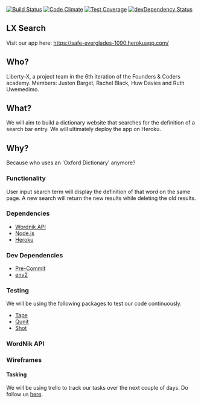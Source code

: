 [![Build Status](https://travis-ci.org/liberty-x/lxsearch.svg?branch=master)](https://travis-ci.org/liberty-x/lxsearch)
[![Code Climate](https://codeclimate.com/github/liberty-x/lxsearch/badges/gpa.svg)](https://codeclimate.com/github/liberty-x/lxsearch)
[![Test Coverage](https://codeclimate.com/github/liberty-x/lxsearch/badges/coverage.svg)](https://codeclimate.com/github/liberty-x/lxsearch/coverage)
[![devDependency Status](https://david-dm.org/dwyl/esta/dev-status.svg)](https://david-dm.org/dwyl/esta#info=devDependencies)

## LX Search

Visit our app here: https://safe-everglades-1090.herokuapp.com/

## Who?

Liberty-X, a project team in the 6th iteration of the Founders & Coders academy.
Members: Justen Barget, Rachel Black, Huw Davies and Ruth Uwemedimo.

## What?

We will aim to build a dictionary website that searches for the definition of a search bar entry. We will ultimately deploy the app on Heroku.

## Why?

Because who uses an 'Oxford Dictionary' anymore?

### Functionality

User input search term will display the definition of that word on the same page.
A new search will return the new results while deleting the old results.

### Dependencies
 * [Wordnik API](http://developer.wordnik.com/)
 * [Node.js](https://nodejs.org/en/)
 * [Heroku](https://www.heroku.com/)

### Dev Dependencies
 * [Pre-Commit](https://github.com/jish/pre-commit)
 * [env2](https://github.com/dwyl/env2)

### Testing

We will be using the following packages to test our code continuously.
* [Tape](https://github.com/substack/tape)
* [Qunit](https://qunitjs.com/)
* [Shot](https://www.npmjs.com/package/shot)

### WordNik API

### Wireframes

#### Tasking

We will be using trello to track our tasks over the next couple of days. Do follow us [here](https://trello.com/b/TDofqyUx/auto-complete).
